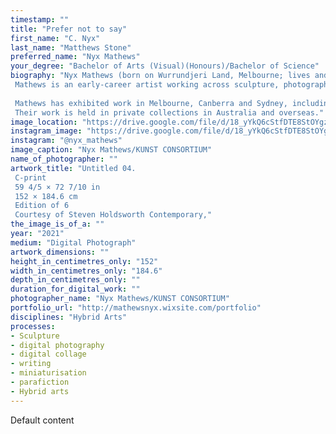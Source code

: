 ```yaml
---
timestamp: ""
title: "Prefer not to say"
first_name: "C. Nyx"
last_name: "Matthews Stone"
preferred_name: "Nyx Mathews"
your_degree: "Bachelor of Arts (Visual)(Honours)/Bachelor of Science"
biography: "Nyx Mathews (born on Wurrundjeri Land, Melbourne; lives and works on Ngunnawal Country, Canberra).
 Mathews is an early-career artist working across sculpture, photography and new media. Their delicate, materially ambiguous, speculative sculptures explore the materiality and forms of the 21st century built environment and its impact on human beings. Their current body of work investigates the monumental art museum, a space whose systems and structures are simultaneously beautiful and deeply flawed. 
 
 Mathews has exhibited work in Melbourne, Canberra and Sydney, including two solo exhibitions and multiple two- and three-person exhibitions. Mathews’ work has been curated into various group exhibitions locally and interstate. They have received various awards and scholarships, including the Peter & Lena Karmel Honours Scholarship in the School of Art (2020), Corning Museum of Glass Scholarship, NY (2018) and multiple EASS awards for their third year body of work. Mathews has twice received an ANU Chancellor’s Commendation of Outstanding Academic Performance.
 Their work is held in private collections in Australia and overseas."
image_location: "https://drive.google.com/file/d/18_yYkQ6cStfDTE8StOYgzY8r6YYr3V4Q/view?usp=sharing"
instagram_image: "https://drive.google.com/file/d/18_yYkQ6cStfDTE8StOYgzY8r6YYr3V4Q/view?usp=sharing"
instagram: "@nyx_mathews"
image_caption: "Nyx Mathews/KUNST CONSORTIUM"
name_of_photographer: ""
artwork_title: "Untitled 04. 
 C-print
 59 4/5 × 72 7/10 in
 152 × 184.6 cm
 Edition of 6
 Courtesy of Steven Holdsworth Contemporary,"
the_image_is_of_a: ""
year: "2021"
medium: "Digital Photograph"
artwork_dimensions: ""
height_in_centimetres_only: "152"
width_in_centimetres_only: "184.6"
depth_in_centimetres_only: ""
duration_for_digital_work: ""
photographer_name: "Nyx Mathews/KUNST CONSORTIUM"
portfolio_url: "http://mathewsnyx.wixsite.com/portfolio"
disciplines: "Hybrid Arts"
processes:
- Sculpture
- digital photography
- digital collage
- writing
- miniaturisation
- parafiction
- Hybrid arts
---
```


Default content